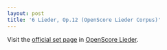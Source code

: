 ```yaml
---
layout: post
title: '6 Lieder, Op.12 (OpenScore Lieder Corpus)'
---
```


Visit the [official set page] in [OpenScore Lieder].

[official set page]: https://musescore.com/openscore-lieder-corpus/sets/5102396
[OpenScore Lieder]: https://musescore.com/openscore-lieder-corpus

